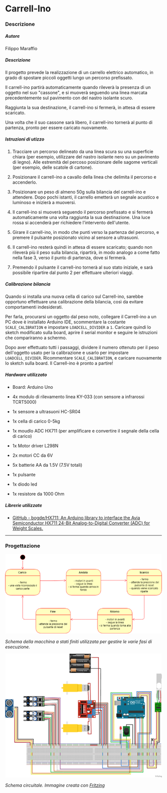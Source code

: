 # Carrell-Ino

### Descrizione

##### Autore

Filippo Maraffio

##### Descrizione

Il progetto prevede la realizzazione di un carrello elettrico automatico, in grado di spostare piccoli oggetti lungo un percorso prefissato.

Il carrell-ino partirà automaticamente quando rileverà la presenza di un oggetto nel suo "cassone", e si muoverà seguendo una linea marcata precedentemente sul pavimento con del nastro isolante scuro.

Raggiunta la sua destinazione, il carrell-ino si fermerà, in attesa di essere scaricato.

Una volta che il suo cassone sarà libero, il carrell-ino tornerà al punto di partenza, pronto per essere caricato nuovamente.

##### Istruzioni di utizzo

1. Tracciare un percorso delineato da una linea scura su una superficie chiara (per esempio, utilizzare del nastro isolante nero su un pavimento di legno). Alle estremità del percoso posizionare delle sagome verticali (per esempio, delle scatole di cartone).

2. Posizionare il carrell-ino a cavallo della linea che delimita il percorso e accenderlo.

3. Posizionare un peso di almeno 50g sulla bilancia del carrell-ino e attendere. Dopo pochi istanti, il carrello emetterà un segnale acustico e luminoso e inizierà a muoversi.

4. Il carrell-ino si muoverà seguendo il percorso prefissato e si fermerà automaticamente una volta raggiunta la sua destinazione. Una luce rossa si accenderà per richiedere l'intervento dell'utente.

5. Girare il carrell-ino, in modo che punti verso la partenza del percorso, e premere il pulsante posizionato vicino al sensore a ultrasuoni.

6. Il carrell-ino resterà quindi in attesa di essere scaricato; quando non rileverà più il peso sulla bilancia, ripartirà, in modo analogo a come fatto nella fase 3, verso il punto di partenza, dove si fermerà.

7. Premendo il pulsante il carrell-ino tornerà al suo stato iniziale, e sarà possibile ripartire dal punto 2 per effettuare ulteriori viaggi.

##### Calibrazione bilancia

Quando si installa una nuova cella di carico sul Carrell-ino, sarebbe opportuno effettuare una calibrazione della bilancia, così da evitare comportamenti indesiderati.

Per farla, procurarsi un oggetto dal peso noto, collegare il Carrell-ino a un PC dove è installato Arduino IDE, scommentare la costante `SCALE_CALIBRATION` e impostare `LOADCELL_DIVIDER` a `1`. Caricare quindi lo sketch modificato sulla board, aprire il serial monitor e seguire le istruzioni che compariranno a schermo.

Dopo aver effettuato tutti i passaggi, dividere il numero ottenuto per il peso dell'oggetto usato per la calibrazione e usarlo per impostare `LOADCELL_DIVIDER`. Ricommentare `SCALE_CALIBRATION`, e caricare nuovamente lo sketch sulla board. Il Carrell-ino è pronto a partire!

##### Hardware utilizzato

- Board: Arduino Uno

- 4x modulo di rilevamento linea KY-033 (con sensore a infrarossi TCRT5000)

- 1x sensore a ultrasuoni HC-SR04

- 1x cella di carico 0-5kg

- 1x moudlo ADC HX711 (per amplificare e convertire il segnale della cella di carico)

- 1x Motor driver L298N

- 2x motori CC da 6V

- 5x batterie AA da 1.5V  (7.5V totali)

- 1x pulsante

- 1x diodo led

- 1x resistore da 1000 Ohm

##### Librerie utilizzate

- [GitHub - bogde/HX711: An Arduino library to interface the Avia Semiconductor HX711 24-Bit Analog-to-Digital Converter (ADC) for Weight Scales.](https://github.com/bogde/HX711)

---

### Progettazione

![Macchina a stati.png](./images/Macchina%20a%20stati.png)

_Schema della macchina a stati finiti utilizzata per gestire le varie fasi di esecuzione._

![Schema_bb.png](./images/Schema_bb.png)

_Schema circuitale. Immagine creata con [Fritzing](https://fritzing.org/)_
